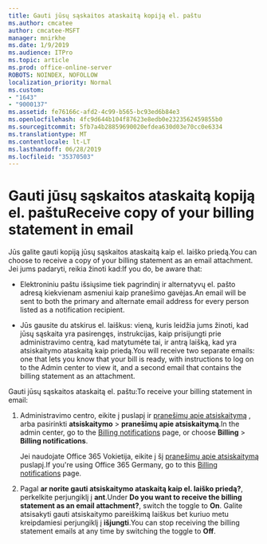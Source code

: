 ```yaml
---
title: Gauti jūsų sąskaitos ataskaitą kopiją el. paštu
ms.author: cmcatee
author: cmcatee-MSFT
manager: mnirkhe
ms.date: 1/9/2019
ms.audience: ITPro
ms.topic: article
ms.prod: office-online-server
ROBOTS: NOINDEX, NOFOLLOW
localization_priority: Normal
ms.custom:
- "1643"
- "9000137"
ms.assetid: fe76166c-afd2-4c99-b565-bc93ed6b84e3
ms.openlocfilehash: 4fc9d644b104f87623e8edb0e2323562459855b0
ms.sourcegitcommit: 5fb7a4b28859690020efdea630d03e70cc0e6334
ms.translationtype: MT
ms.contentlocale: lt-LT
ms.lasthandoff: 06/28/2019
ms.locfileid: "35370503"
---
```

# <a name="receive-copy-of-your-billing-statement-in-email"></a><span data-ttu-id="d4b7e-102">Gauti jūsų sąskaitos ataskaitą kopiją el. paštu</span><span class="sxs-lookup"><span data-stu-id="d4b7e-102">Receive copy of your billing statement in email</span></span>

<span data-ttu-id="d4b7e-103">Jūs galite gauti kopiją jūsų sąskaitos ataskaitą kaip el. laiško priedą.</span><span class="sxs-lookup"><span data-stu-id="d4b7e-103">You can choose to receive a copy of your billing statement as an email attachment.</span></span> <span data-ttu-id="d4b7e-104">Jei jums padaryti, reikia žinoti kad:</span><span class="sxs-lookup"><span data-stu-id="d4b7e-104">If you do, be aware that:</span></span>
  
- <span data-ttu-id="d4b7e-105">Elektroniniu paštu išsiųsime tiek pagrindinį ir alternatyvų el. pašto adresą kiekvienam asmeniui kaip pranešimo gavėjas.</span><span class="sxs-lookup"><span data-stu-id="d4b7e-105">An email will be sent to both the primary and alternate email address for every person listed as a notification recipient.</span></span>

- <span data-ttu-id="d4b7e-106">Jūs gausite du atskirus el. laiškus: vieną, kuris leidžia jums žinoti, kad jūsų sąskaita yra pasirengęs, instrukcijas, kaip prisijungti prie administravimo centrą, kad matytumėte tai, ir antrą laišką, kad yra atsiskaitymo ataskaitą kaip priedą.</span><span class="sxs-lookup"><span data-stu-id="d4b7e-106">You will receive two separate emails: one that lets you know that your bill is ready, with instructions to log on to the Admin center to view it, and a second email that contains the billing statement as an attachment.</span></span>

<span data-ttu-id="d4b7e-107">Gauti jūsų sąskaitos ataskaitą el. paštu:</span><span class="sxs-lookup"><span data-stu-id="d4b7e-107">To receive your billing statement in email:</span></span>
  
1. <span data-ttu-id="d4b7e-108">Administravimo centro, eikite į puslapį ir [pranešimų apie atsiskaitymą](https://go.microsoft.com/fwlink/p/?linkid=853212) , arba pasirinkti **atsiskaitymo** \> **pranešimų apie atsiskaitymą**.</span><span class="sxs-lookup"><span data-stu-id="d4b7e-108">In the admin center, go to the [Billing notifications](https://go.microsoft.com/fwlink/p/?linkid=853212) page, or choose **Billing** \> **Billing notifications**.</span></span>

    <span data-ttu-id="d4b7e-109">Jei naudojate Office 365 Vokietija, eikite į šį [pranešimų apie atsiskaitymą](https://go.microsoft.com/fwlink/p/?linkid=853213) puslapį.</span><span class="sxs-lookup"><span data-stu-id="d4b7e-109">If you're using Office 365 Germany, go to this [Billing notifications](https://go.microsoft.com/fwlink/p/?linkid=853213) page.</span></span>

2. <span data-ttu-id="d4b7e-110">Pagal **ar norite gauti atsiskaitymo ataskaitą kaip el. laiško priedą?**, perkelkite perjungiklį į **ant**.</span><span class="sxs-lookup"><span data-stu-id="d4b7e-110">Under **Do you want to receive the billing statement as an email attachment?**, switch the toggle to **On**.</span></span> <span data-ttu-id="d4b7e-111">Galite atsisakyti gauti atsiskaitymo pareiškimą laiškus bet kuriuo metu kreipdamiesi perjungiklį į **išjungti**.</span><span class="sxs-lookup"><span data-stu-id="d4b7e-111">You can stop receiving the billing statement emails at any time by switching the toggle to **Off**.</span></span>

